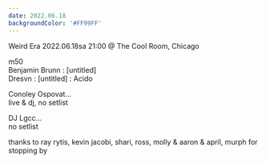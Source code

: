 ```yaml
---
date: 2022.06.18
backgroundColor: '#FF99FF'
---
```


Weird Era 2022.06.18sa 21:00 @ The Cool Room, Chicago  

m50  
Benjamin Brunn : \[untitled\]  
Dresvn : \[untitled\] : Acido  

Conoley Ospovat...  
live & dj, no setlist  

DJ Lgcc...  
no setlist  

thanks to ray rytis, kevin jacobi, shari, ross, molly & aaron & april, murph for stopping by